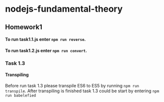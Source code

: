 # nodejs-fundamental-theory
## Homework1
#### To run task1.1.js enter `npm run reverse`.
#### To run task1.2.js enter `npm run convert`.
### Task 1.3
#### Transpiling
Before run task 1.3 please transpile ES6 to ES5 by running `npm run transpile`.
After transpiling is finished task 1.3 could be start by entering `npm run babelefied`